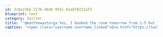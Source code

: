 ```yaml
---
id: 3c0a23bb-3176-48db-9561-62abf8222afd
blueprint: text
category: twitter
title: "'@matthewastorga Yes, I booked the room tomorrow from 1-5 but I won't be able to make it."
caption: '<span class="username username_linked">@<a href="https://twitter.com/matthewastorga" title="Matthew Astorga">matthewastorga</a></span> Yes, I booked the room tomorrow from 1-5 but I won''t be able to make it.'
---
```

